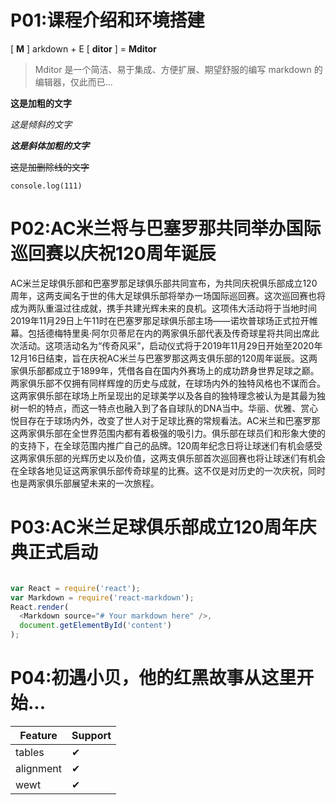 # P01:课程介绍和环境搭建
[ **M** ] arkdown + E [ **ditor** ] = **Mditor**

> Mditor 是一个简洁、易于集成、方便扩展、期望舒服的编写 markdown 的编辑器，仅此而已...

**这是加粗的文字**

*这是倾斜的文字*

***这是斜体加粗的文字***

~~这是加删除线的文字~~

`console.log(111)`

# P02:AC米兰将与巴塞罗那共同举办国际巡回赛以庆祝120周年诞辰
<div>
  AC米兰足球俱乐部和巴塞罗那足球俱乐部共同宣布，为共同庆祝俱乐部成立120周年，这两支闻名于世的伟大足球俱乐部将举办一场国际巡回赛。这次巡回赛也将成为两队重温过往成就，携手共建光辉未来的良机。这项伟大活动将于当地时间2019年11月29日上午11时在巴塞罗那足球俱乐部主场——诺坎普球场正式拉开帷幕。包括德梅特里奥·阿尔贝蒂尼在内的两家俱乐部代表及传奇球星将共同出席此次活动。这项活动名为“传奇风采”，启动仪式将于2019年11月29日开始至2020年12月16日结束，旨在庆祝AC米兰与巴塞罗那这两支俱乐部的120周年诞辰。这两家俱乐部都成立于1899年，凭借各自在国内外赛场上的成功跻身世界足球之巅。两家俱乐部不仅拥有同样辉煌的历史与成就，在球场内外的独特风格也不谋而合。这两家俱乐部在球场上所呈现出的足球美学以及各自的独特理念被认为是其最为独树一帜的特点，而这一特点也融入到了各自球队的DNA当中。华丽、优雅、赏心悦目存在于球场内外，改变了世人对于足球比赛的常规看法。AC米兰和巴塞罗那这两家俱乐部在全世界范围内都有着极强的吸引力。俱乐部在球员们和形象大使的的支持下，在全球范围内推广自己的品牌。120周年纪念日将让球迷们有机会感受这两家俱乐部的光辉历史以及价值，这两支俱乐部首次巡回赛也将让球迷们有机会在全球各地见证这两家俱乐部传奇球星的比赛。这不仅是对历史的一次庆祝，同时也是两家俱乐部展望未来的一次旅程。
</div>

# P03:AC米兰足球俱乐部成立120周年庆典正式启动
```js

var React = require('react');
var Markdown = require('react-markdown');
React.render(
  <Markdown source="# Your markdown here" />,
  document.getElementById('content')
);
```

# P04:初遇小贝，他的红黑故事从这里开始...
| Feature   | Support |
| --------- | ------- |
| tables    | ✔ |
| alignment | ✔ |
| wewt      | ✔ |
